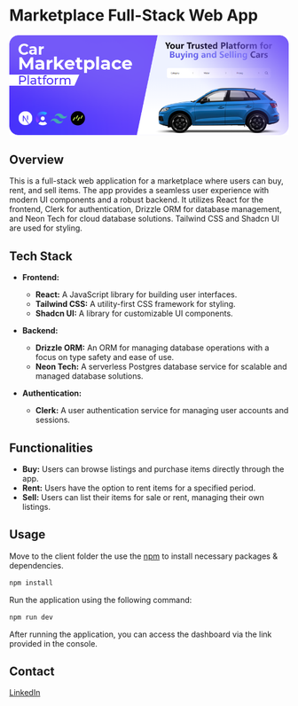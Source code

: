 # Marketplace Full-Stack Web App

![Project Banner](./project-banner.png)

## Overview

This is a full-stack web application for a marketplace where users can buy, rent, and sell items. The app provides a seamless user experience with modern UI components and a robust backend. It utilizes React for the frontend, Clerk for authentication, Drizzle ORM for database management, and Neon Tech for cloud database solutions. Tailwind CSS and Shadcn UI are used for styling.

## Tech Stack

- **Frontend:**
  - **React:** A JavaScript library for building user interfaces.
  - **Tailwind CSS:** A utility-first CSS framework for styling.
  - **Shadcn UI:** A library for customizable UI components.

- **Backend:**
  - **Drizzle ORM:** An ORM for managing database operations with a focus on type safety and ease of use.
  - **Neon Tech:** A serverless Postgres database service for scalable and managed database solutions.

- **Authentication:**
  - **Clerk:** A user authentication service for managing user accounts and sessions.

## Functionalities

- **Buy:** Users can browse listings and purchase items directly through the app.
- **Rent:** Users have the option to rent items for a specified period.
- **Sell:** Users can list their items for sale or rent, managing their own listings.


## Usage

Move to the client folder the use the [npm](https://www.npmjs.com/) to install necessary packages & dependencies.

```bash
npm install
```

Run the application using the following command:

```bash
npm run dev
```

After running the application, you can access the dashboard via the link provided in the console.

## Contact

[LinkedIn](https://www.linkedin.com/in/akhatarmourad/)
